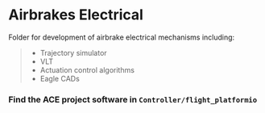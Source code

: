 # Airbrakes Electrical

Folder for development of airbrake electrical mechanisms including:
> * Trajectory simulator
> * VLT
> * Actuation control algorithms
> * Eagle CADs

### Find the ACE project software in `Controller/flight_platformio`
